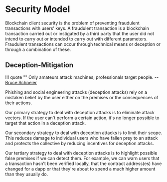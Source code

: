 # Security Model

Blockchain client security is the problem of preventing fraudulent transactions
with users' keys. A fraudulent transaction is a blockchain transaction carried
out or instigated by a third party that the user did not intend to carry out or
intended to carry out with different parameters. Fraudulent transactions can
occur through technical means or deception or through a combination of these.

## Deception-Mitigation

!!! quote ""
    Only amateurs attack machines; professionals target people. --
    [Bruce Schneier](https://www.schneier.com/crypto-gram/archives/2000/1015.html#1)

Phishing and social engineering attacks (deception attacks) rely on a mistaken
belief by the user either on the premises or the consequences of their actions.

Our primary strategy to deal with deception attacks is to eliminate attack
vectors. If the user can't perform a certain action, it's no longer possible to
target that action in a deception attack.

Our secondary strategy to deal with deception attacks is to limit their scope.
This reduces damage to individual users who have fallen prey to an attack and
protects the collective by reducing incentives for deception attacks.

Our tertiary strategy to deal with deception attacks is to highlight possible
false premises if we can detect them. For example, we can warn users that a
transaction hasn't been verified locally, that the contract address(es) have
changed for a dapp or that they're about to spend a much higher amount than they usually do.


